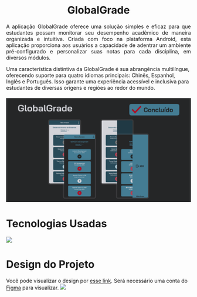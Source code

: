 <h1 align="center"> GlobalGrade </h1>

<p align="justify">A aplicação GlobalGrade oferece uma solução simples e eficaz para que estudantes possam monitorar seu desempenho acadêmico de maneira organizada e intuitiva. Criada com foco na plataforma Android, esta aplicação proporciona aos usuários a capacidade de adentrar um ambiente pré-configurado e personalizar suas notas para cada disciplina, em diversos módulos.

Uma característica distintiva da GlobalGrade é sua abrangência multilíngue, oferecendo suporte para quatro idiomas principais: Chinês, Espanhol, Inglês e Português. Isso garante uma experiência acessível e inclusiva para estudantes de diversas origens e regiões ao redor do mundo.</p>

<h4 align="center"> <img src="/public/project.png" alt="GlobalGrade"/> </h4>

<h1 align="left"> Tecnologias Usadas </h1>
<img src="https://skillicons.dev/icons?i=java,htmx,androidstudio" />


<h1 align="left"> Design do Projeto </h1>

Você pode visualizar o design por [esse link](https://www.figma.com/design/zVM1xrc4iFz27U6UMGmJLT/GlobalGrade?node-id=0-1&t=6U0o0Ln81UQtDezV-0). Será necessário uma conta do <a href="https://www.figma.com">Figma</a>  para visualizar. 
<a href="https://www.figma.com"> <img src="https://skillicons.dev/icons?i=figma" /> </a>

